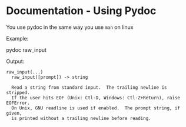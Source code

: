 # Documentation - Using Pydoc

You use pydoc in the same way you use `man` on linux

Example:

  pydoc raw_input

Output:

    raw_input(...)
      raw_input([prompt]) -> string
      
      Read a string from standard input.  The trailing newline is stripped.
      If the user hits EOF (Unix: Ctl-D, Windows: Ctl-Z+Return), raise EOFError.
      On Unix, GNU readline is used if enabled.  The prompt string, if given,
      is printed without a trailing newline before reading.